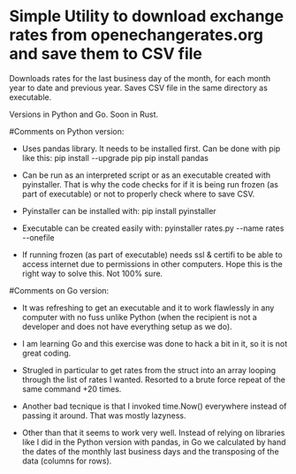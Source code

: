 # Simple Utility to download exchange rates from openechangerates.org and save them to CSV file

Downloads rates for the last business day of the month, for each month year to date and previous year.
Saves CSV file in the same directory as executable.

Versions in Python and Go. Soon in Rust.

#Comments on Python version:
- Uses pandas library. It needs to be installed first. Can be done with pip like this:
	pip install --upgrade pip
	pip install pandas

- Can be run as an interpreted script or as an executable created with pyinstaller.
That is why the code checks for if it is being run frozen (as part of executable) or not to properly check where to save CSV.

- Pyinstaller can be installed with:
pip install pyinstaller

- Executable can be created easily with:
pyinstaller rates.py --name rates --onefile

- If running frozen (as part of executable) needs ssl & certifi to be able to access internet due to permissions in other computers. Hope this is the right way to solve this. Not 100% sure.


#Comments on Go version:
- It was refreshing to get an executable and it to work flawlessly in any computer with no fuss unlike Python (when the recipient is not a developer and does not have everything setup as we do).

- I am learning Go and this exercise was done to hack a bit in it, so it is not great coding.

- Strugled in particular to get rates from the struct into an array looping through the list of rates I wanted. Resorted to a brute force repeat of the same command +20 times.

- Another bad tecnique is that I invoked time.Now() everywhere instead of passing it around. That was mostly lazyness.

- Other than that it seems to work very well. Instead of relying on libraries like I did in the Python version with pandas, in Go we calculated by hand the dates of the monthly last business days and the transposing of the data (columns for rows).

